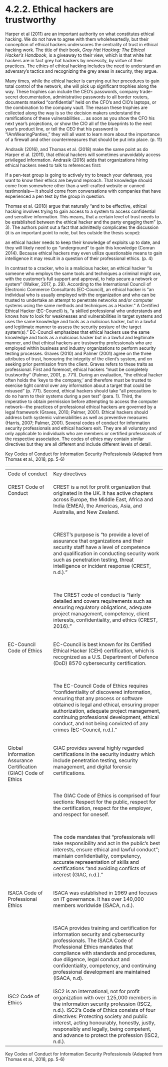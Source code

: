# 4.2.2. Ethical hackers are trustworthy

Harper et al (2011) are an important authority on what constitutes ethical hacking. We do not have to agree with them wholeheartedly, but their conception of ethical hackers underscores the centrality of trust in ethical hacking work. The title of their book, _Gray Hat Hacking: The Ethical Hacker’s Handbook_, is a giveaway to their view, which is that white hat hackers are in fact grey hat hackers by necessity, by virtue of their practices. The ethics of ethical hacking includes the need to understand an adversary’s tactics and recognizing the grey areas in security, they argue.

Many times, while the ethical hacker is carrying out her procedures to gain total control of the network, she will pick up significant trophies along the way. These trophies can include the CEO’s passwords, company trade-secret documentation, administrative passwords to all border routers, documents marked “confidential” held on the CFO’s and CIO’s laptops, or the combination to the company vault. The reason these trophies are collected along the way is so the decision makers understand the ramifications of these vulnerabilities … as soon as you show the CFO his next year’s projections, or show the CIO all of the blueprints to the next year’s product line, or tell the CEO that his password is “IAmWearingPanties,” they will all want to learn more about the importance of a firewall and other countermeasures that should be put into place. (p. 11)

Andrasik (2016), and Thomas et al. (2018) make the same point as do Harper el al. (2011), that ethical hackers will sometimes unavoidably access privileged information. Andrasik (2016) adds that organizations hiring ethical hackers need to talk to references first:

If a pen-test group is going to actively try to breach your defenses, you want to know their ethics are beyond reproach. That knowledge should come from somewhere other than a well-crafted website or canned testimonials— it should come from conversations with companies that have experienced a pen test by the group in question.

Thomas et al. (2018) argue that naturally “and to be effective, ethical hacking involves trying to gain access to a system to access confidential and sensitive information. This means, that a certain level of trust needs to be established between the ethical hacker and the party engaging them” (p. 3). The authors point out a fact that admittedly complicates the discussion (it is an important point to note, but lies outside the thesis scope):

an ethical hacker needs to keep their knowledge of exploits up to date, and they will likely need to go “underground” to gain this knowledge (Conran 2014). Because ethical hackers may even utilize questionable means to gain intelligence it may result in a question of their professional ethics. (p. 4)

In contrast to a cracker, who is a malicious hacker, an ethical hacker “is someone who employs the same tools and techniques a criminal might use, with the customer’s full support and approval, to help secure a network or system” (Walker, 2017, p. 29). According to the International Council of Electronic Commerce Consultants (EC-Council), an ethical hacker is “an individual who is usually employed with the organization and who can be trusted to undertake an attempt to penetrate networks and/or computer systems using the same methods and techniques as a Hacker.” A Certified Ethical Hacker (EC-Council) is, “a skilled professional who understands and knows how to look for weaknesses and vulnerabilities in target systems and uses the same knowledge and tools as a malicious hacker, but in a lawful and legitimate manner to assess the security posture of the target system(s).” EC-Council emphasizes that ethical hackers use the same knowledge and tools as a malicious hacker but in a lawful and legitimate manner, and that ethical hackers are trustworthy professionals who are employed within business and industry organizations to perform security testing processes. Graves (2010) and Palmer (2001) agree on the three attributes of trust, honouring the integrity of the client’s system, and on seeking prior permission from the client. Graves refers to these traits as professional. First and foremost, ethical hackers “must be completely trustworthy” (Palmer, 2001, p. 771). During an evaluation, “the ethical hacker often holds the ‘keys to the company,’ and therefore must be trusted to exercise tight control over any information about a target that could be misused” (p. 771). Second, ethical hackers should take “all precautions to do no harm to their systems during a pen test” (para. 1). Third, the imperative to obtain permission before attempting to access the computer network--the practices of professional ethical hackers are governed by a legal framework (Graves, 2010; Palmer, 2001). Ethical hackers should address both systemic vulnerabilities as well as preventive measures (Harris, 2007; Palmer, 2001). Several codes of conduct for information security professionals and ethical hackers exit. They are all voluntary and only applicable to individuals who are members or certified professionals of the respective association. The codes of ethics may contain similar directives but they are all different and include different levels of detail.

Key Codes of Conduct for Information Security Professionals (Adapted from Thomas et al., 2018, pp. 5-6)

<table data-header-hidden><thead><tr><th valign="top"></th><th valign="top"></th></tr></thead><tbody><tr><td valign="top">Code of conduct </td><td valign="top">Key directives </td></tr><tr><td valign="top"><p>CREST Code of Conduct</p><p><br></p></td><td valign="top"><p>CREST is a not for profit organization that originated in the UK. It has active chapters across Europe, the Middle East, Africa and India (EMEA), the Americas, Asia, and Australia, and New Zealand. </p><p><br></p><p>CREST’s purpose is “to provide a level of assurance that organizations and their security staff have a level of competence and qualification in conducting security work such as penetration testing, threat intelligence or incident response (CREST, n.d.).”</p><p><br></p><p>The CREST code of conduct is “fairly detailed and covers requirements such as ensuring regulatory obligations, adequate project management, competency, client interests, confidentiality, and ethics (CREST, 2016).”</p></td></tr><tr><td valign="top"><p>EC-Council Code of Ethics</p><p><br></p></td><td valign="top"><p>EC-Council is best known for its Certified Ethical Hacker (CEH) certification, which is recognized as a U.S. Department of Defence (DoD) 8570 cybersecurity certification. </p><p><br></p><p>The EC-Council Code of Ethics requires “confidentiality of discovered information, ensuring that any process or software obtained is legal and ethical, ensuring proper authorization, adequate project management, continuing professional development, ethical conduct, and not being convicted of any crimes (EC-Council, n.d.).”</p></td></tr><tr><td valign="top"><p>Global Information Assurance Certification (GIAC) Code of Ethics</p><p><br></p></td><td valign="top"><p>GIAC provides several highly regarded certifications in the security industry which include penetration testing, security management, and digital forensic certifications. </p><p><br></p><p>The GIAC Code of Ethics is comprised of four sections: Respect for the public, respect for the certification, respect for the employer, and respect for oneself. </p><p><br></p><p>The code mandates that “professionals will take responsibility and act in the public’s best interests, ensure ethical and lawful conduct”; maintain confidentiality, competency, accurate representation of skills and certifications “and avoiding conflicts of interest (GIAC, n.d.).”</p></td></tr><tr><td valign="top"><p>ISACA Code of Professional Ethics</p><p><br></p></td><td valign="top"><p>ISACA was established in 1969 and focuses on IT governance. It has over 140,000 members worldwide (ISACA, n.d.).</p><p><br></p><p>ISACA provides training and certification for information security and cybersecurity professionals. The ISACA Code of Professional Ethics mandates that compliance with standards and procedures, due diligence, legal conduct and confidentiality, competency, and continuing professional development are maintained (ISACA, n.d). </p></td></tr><tr><td valign="top"><p>ISC2 Code of Ethics</p><p><br></p></td><td valign="top">ISC2 is an international, not for profit organization with over 125,000 members in the information security profession (ISC2, n.d.). ISC2’s Code of Ethics consists of four directives: Protecting society and public interest, acting honourably, honestly, justly, responsibly and legally, being competent, and advance to protect the profession (ISC2, n.d.).</td></tr></tbody></table>

Key Codes of Conduct for Information Security Professionals (Adapted from Thomas et al., 2018, pp. 5-6)&#x20;
